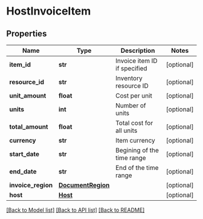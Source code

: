 # HostInvoiceItem

## Properties
Name | Type | Description | Notes
------------ | ------------- | ------------- | -------------
**item_id** | **str** | Invoice item ID if specified | [optional] 
**resource_id** | **str** | Inventory resource ID | [optional] 
**unit_amount** | **float** | Cost per unit | [optional] 
**units** | **int** | Number of units | [optional] 
**total_amount** | **float** | Total cost for all units | [optional] 
**currency** | **str** | Item currency | [optional] 
**start_date** | **str** | Begining of the time range | [optional] 
**end_date** | **str** | End of the time range | [optional] 
**invoice_region** | [**DocumentRegion**](DocumentRegion.md) |  | [optional] 
**host** | [**Host**](Host.md) |  | [optional] 

[[Back to Model list]](../README.md#documentation-for-models) [[Back to API list]](../README.md#documentation-for-api-endpoints) [[Back to README]](../README.md)


